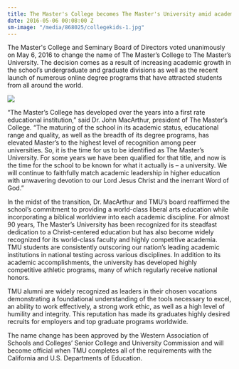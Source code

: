 ```yaml
---
title: The Master's College becomes The Master's University amid academic expansion
date: 2016-05-06 00:08:00 Z
sm-image: "/media/868025/collegekids-1.jpg"
---
```


The Master's College and Seminary Board of Directors voted unanimously on May 6, 2016 to change the name of The Master’s College to The Master’s University. The decision comes as a result of increasing academic growth in the school’s undergraduate and graduate divisions as well as the recent launch of numerous online degree programs that have attracted students from all around the world.

![](http://masters.edu/media/868022/collegekids.jpg?width=468px&height=281px)

“The Master’s College has developed over the years into a first rate educational institution,” said Dr. John MacArthur, president of The Master’s College. “The maturing of the school in its academic status, educational range and quality, as well as the breadth of its degree programs, has elevated Master’s to the highest level of recognition among peer universities. So, it is the time for us to be identified as The Master’s University. For some years we have been qualified for that title, and now is the time for the school to be known for what it actually is – a university. We will continue to faithfully match academic leadership in higher education with unwavering devotion to our Lord Jesus Christ and the inerrant Word of God.”

In the midst of the transition, Dr. MacArthur and TMU’s board reaffirmed the school’s commitment to providing a world-class liberal arts education while incorporating a biblical worldview into each academic discipline. For almost 90 years, The Master’s University has been recognized for its steadfast dedication to a Christ-centered education but has also become widely recognized for its world-class faculty and highly competitive academia. TMU students are consistently outscoring our nation’s leading academic institutions in national testing across various disciplines. In addition to its academic accomplishments, the university has developed highly competitive athletic programs, many of which regularly receive national honors.

TMU alumni are widely recognized as leaders in their chosen vocations demonstrating a foundational understanding of the tools necessary to excel, an ability to work effectively, a strong work ethic, as well as a high level of humility and integrity. This reputation has made its graduates highly desired recruits for employers and top graduate programs worldwide.

The name change has been approved by the Western Association of Schools and Colleges’ Senior College and University Commission and will become official when TMU completes all of the requirements with the California and U.S. Departments of Education.